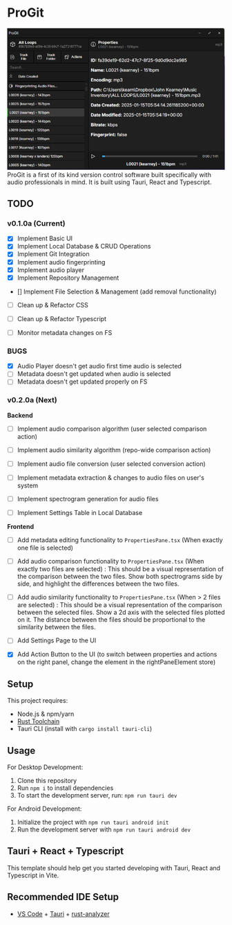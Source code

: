 # ProGit

![ProGit 0.1.0a](./src/assets/img/0.1.0a.png)
ProGit is a first of its kind version control software built specifically with audio professionals in mind. It is built using Tauri, React and Typescript.

## TODO

### v0.1.0a (Current)
- [x] Implement Basic UI
- [x] Implement Local Database & CRUD Operations
- [x] Implement Git Integration
- [x] Implement audio fingerprinting
- [x] Implement audio player
- [x] Implement Repository Management
- [] Implement File Selection & Management (add removal functionality)
- [ ] Clean up & Refactor CSS 
- [ ] Clean up & Refactor Typescript
- [ ] Monitor metadata changes on FS


### BUGS 
- [x] Audio Player doesn't get audio first time audio is selected
- [ ] Metadata doesn't get updated when audio is selected
- [ ] Metadata doesn't get updated properly on FS 

### v0.2.0a (Next)
**Backend**
- [ ] Implement audio comparison algorithm (user selected comparison action)
- [ ] Implement audio similarity algorithm (repo-wide comparison action)
- [ ] Implement audio file conversion (user selected conversion action)
- [ ] Implement metadata extraction & changes to audio files on user's system
- [ ] Implement spectrogram generation for audio files
- [ ] Implement Settings Table in Local Database


**Frontend**
- [ ] Add metadata editing functionality to `PropertiesPane.tsx` (When exactly one file is selected)

- [ ] Add audio comparison functionality to `PropertiesPane.tsx` (When exactly two files are selected) : This should be a visual representation of the comparison between the two files. Show both spectrograms side by side, and highlight the differences between the two files. 

- [ ] Add audio similarity functionality to `PropertiesPane.tsx` (When > 2 files are selected) : This should be a visual representation of the comparison between the selected files. Show a 2d axis with the selected files plotted on it. The distance between the files should be proportional to the similarity between the files.

- [ ] Add Settings Page to the UI

- [x] Add Action Button to the UI (to switch between properties and actions on the right panel, change the element in the rightPaneElement store)

## Setup

This project requires:
- Node.js & npm/yarn
- [Rust Toolchain](https://rustup.rs/)
- Tauri CLI (install with `cargo install tauri-cli`)

## Usage
For Desktop Development: 
1. Clone this repository
2. Run `npm i` to install dependencies
3. To start the development server, run: `npm run tauri dev`

For Android Development:
1. Initialize the project with `npm run tauri android init`
2. Run the development server with `npm run tauri android dev`
## Tauri + React + Typescript

This template should help get you started developing with Tauri, React and Typescript in Vite.

## Recommended IDE Setup

- [VS Code](https://code.visualstudio.com/) + [Tauri](https://marketplace.visualstudio.com/items?itemName=tauri-apps.tauri-vscode) + [rust-analyzer](https://marketplace.visualstudio.com/items?itemName=rust-lang.rust-analyzer)

